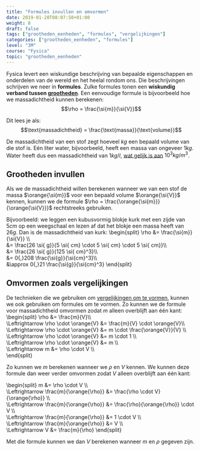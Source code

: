 ```yaml
---
title: "Formules invullen en omvormen"
date: 2019-01-28T08:07:58+01:00
weight: 8
draft: false
tags: ["grootheden_eenheden", "formules", "vergelijkingen"]
categories: ["grootheden_eenheden", "formules"]
level: "3M"
course: "Fysica"
topic: "grootheden_eenheden"
---
```

Fysica levert een wiskundige beschrijving van bepaalde eigenschappen en onderdelen van de wereld en het heelal rondom ons. Die beschrijvingen schrijven we neer in **formules**. Zulke formules tonen een **wiskundig verband tussen [grootheden](../intro)**. Een eenvoudige formule is bijvoorbeeld hoe we massadichtheid kunnen berekenen:
$$\rho = \frac{\si{m}}{\si{V}}$$

Dit lees je als:
$$\text{massadichtheid} = \frac{\text{massa}}{\text{volume}}$$

De massadichtheid van een stof zegt hoeveel $\si{kg}$ een bepaald volume van die stof is. Eén liter water, bijvoorbeeld, heeft een massa van ongeveer $1 \si{ kg}$. Water heeft dus een massadichtheid van $1 \si{ kg/l}$, [wat gelijk is aan](../eenheden_omzetten#volumes-omzetten) $10^3 \si{ kg/m}^3$.


## Grootheden invullen
Als we de massadichtheid willen berekenen wanneer we van een stof de massa $\orange{\si{m}}$ voor een bepaald volume $\orange{\si{V}}$ kennen, kunnen we de formule $\rho = \frac{\orange{\si{m}}}{\orange{\si{V}}}$ rechtstreeks gebruiken.

Bijvoorbeeld: we leggen een kubusvormig blokje kurk met een zijde van $5 \si{ cm}$ op een weegschaal en lezen af dat het blokje een massa heeft van $26 \si{ g}$. Dan is de massadichtheid van kurk:
\begin{split}
\rho &= \frac{\si{m}}{\si{V}} \\\\\
&= \frac{26 \si{ g}}{5 \si{ cm} \cdot 5 \si{ cm} \cdot 5 \si{ cm}}\\\\\
&= \frac{26 \si{ g}}{125 \si{ cm}^3}\\\\\
&= 0{,}208 \frac{\si{g}}{\si{cm}^3}\\\\\
&\approx 0{,}21 \frac{\si{g}}{\si{cm}^3}
\end{split}

## Omvormen zoals vergelijkingen
De technieken die we gebruiken om [vergelijkingen om te vormen](../../../wiskunde/1g_vgl/omvormen), kunnen we ook gebruiken om formules om te vormen. Zo kunnen we de formule voor massadichtheid omvormen zodat $m$ alleen overblijft aan één kant:
\begin{split}
\rho &= \frac{m}{V}\\\\\
\Leftrightarrow \rho \cdot \orange{V} &= \frac{m}{V} \cdot \orange{V}\\\\\
\Leftrightarrow \rho \cdot \orange{V} &= m \cdot \frac{\orange{V}}{V} \\\\\
\Leftrightarrow \rho \cdot \orange{V} &= m \cdot 1 \\\\\
\Leftrightarrow \rho \cdot \orange{V} &= m \\\\\
\Leftrightarrow m &= \rho \cdot V \\\\\
\end{split}

Zo kunnen we $m$ berekenen wanneer we $\rho$ en $V$ kennen. We kunnen deze formule dan weer verder omvormen zodat $V$ alleen overblijft aan één kant:

\begin{split}
m &= \rho \cdot V \\\\\
\Leftrightarrow \frac{m}{\orange{\rho}} &= \frac{\rho \cdot V}{\orange{\rho}} \\\\\
\Leftrightarrow \frac{m}{\orange{\rho}} &= \frac{\rho}{\orange{\rho}} \cdot V \\\\\
\Leftrightarrow \frac{m}{\orange{\rho}} &= 1 \cdot V \\\\\
\Leftrightarrow \frac{m}{\orange{\rho}} &= V \\\\\
\Leftrightarrow V &= \frac{m}{\rho}
\end{split}

Met die formule kunnen we dan $V$ berekenen wanneer $m$ en $\rho$ gegeven zijn.
